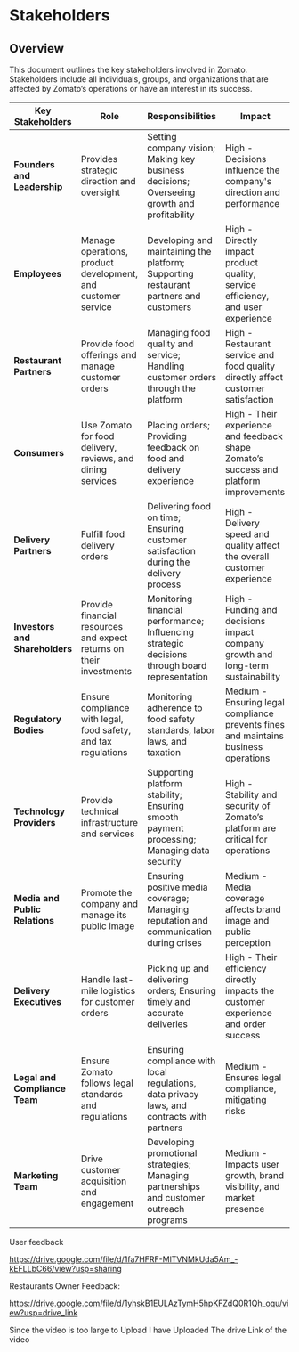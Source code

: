 
# Stakeholders

## Overview
This document outlines the key stakeholders involved in Zomato. Stakeholders include all individuals, groups, and organizations that are affected by Zomato’s operations or have an interest in its success.

| Key Stakeholders                | Role                                                                 | Responsibilities                                                                                                | Impact                                                                       |
|----------------------------------|----------------------------------------------------------------------|-----------------------------------------------------------------------------------------------------------------|------------------------------------------------------------------------------|
| **Founders and Leadership**      | Provides strategic direction and oversight                            | Setting company vision; Making key business decisions; Overseeing growth and profitability                      | High - Decisions influence the company's direction and performance           |
| **Employees**                    | Manage operations, product development, and customer service         | Developing and maintaining the platform; Supporting restaurant partners and customers                           | High - Directly impact product quality, service efficiency, and user experience |
| **Restaurant Partners**          | Provide food offerings and manage customer orders                    | Managing food quality and service; Handling customer orders through the platform                                | High - Restaurant service and food quality directly affect customer satisfaction |
| **Consumers**                    | Use Zomato for food delivery, reviews, and dining services            | Placing orders; Providing feedback on food and delivery experience                                               | High - Their experience and feedback shape Zomato’s success and platform improvements |
| **Delivery Partners**            | Fulfill food delivery orders                                          | Delivering food on time; Ensuring customer satisfaction during the delivery process                             | High - Delivery speed and quality affect the overall customer experience      |
| **Investors and Shareholders**   | Provide financial resources and expect returns on their investments   | Monitoring financial performance; Influencing strategic decisions through board representation                   | High - Funding and decisions impact company growth and long-term sustainability |
| **Regulatory Bodies**            | Ensure compliance with legal, food safety, and tax regulations        | Monitoring adherence to food safety standards, labor laws, and taxation                                          | Medium - Ensuring legal compliance prevents fines and maintains business operations |
| **Technology Providers**         | Provide technical infrastructure and services                        | Supporting platform stability; Ensuring smooth payment processing; Managing data security                        | High - Stability and security of Zomato’s platform are critical for operations |
| **Media and Public Relations**   | Promote the company and manage its public image                       | Ensuring positive media coverage; Managing reputation and communication during crises                            | Medium - Media coverage affects brand image and public perception             |
| **Delivery Executives**          | Handle last-mile logistics for customer orders                        | Picking up and delivering orders; Ensuring timely and accurate deliveries                                        | High - Their efficiency directly impacts the customer experience and order success |
| **Legal and Compliance Team**    | Ensure Zomato follows legal standards and regulations                 | Ensuring compliance with local regulations, data privacy laws, and contracts with partners                       | Medium - Ensures legal compliance, mitigating risks                          |
| **Marketing Team**               | Drive customer acquisition and engagement                            | Developing promotional strategies; Managing partnerships and customer outreach programs                         | Medium - Impacts user growth, brand visibility, and market presence           |

User feedback

https://drive.google.com/file/d/1fa7HFRF-MlTVNMkUda5Am_-kEFLLbC66/view?usp=sharing

Restaurants Owner Feedback:

https://drive.google.com/file/d/1yhskB1EULAzTymH5hpKFZdQ0R1Qh_oqu/view?usp=drive_link

Since the video is too large to Upload I have Uploaded The drive Link of the video
